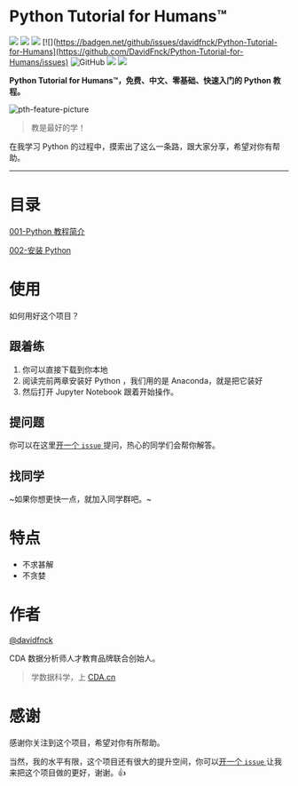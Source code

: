 # Python Tutorial for Humans™
![](https://img.shields.io/badge/language-python-yellow.svg)
![](https://img.shields.io/badge/version-v3.7-blue.svg)
[![](https://badgen.net/github/last-commit/davidfnck/Python-Tutorial-for-Humans)](https://github.com/DavidFnck/Python-Tutorial-for-Humans)
[![](https://badgen.net/github/issues/davidfnck/Python-Tutorial-for-Humans](https://github.com/DavidFnck/Python-Tutorial-for-Humans/issues)
![GitHub](https://img.shields.io/github/license/davidfnck/Python-Tutorial-for-Humans)
[![](https://img.shields.io/badge/weibo-@davidfnck-red.svg)](http://weibo.com/davidfnck)
[![](https://img.shields.io/github/stars/davidfnck/Python-Tutorial-for-Humans.svg?style=social&label=Star)](https://github.com/DavidFnck/Python-Tutorial-for-Humans "GitHub Stars")

**Python Tutorial for Humans™，免费、中文、零基础、快速入门的 Python 教程。**

![pth-feature-picture](https://pptwinpics.oss-cn-beijing.aliyuncs.com/pth-feature-picture_20191123171828.jpg)

> 教是最好的学！

在我学习 Python 的过程中，摸索出了这么一条路，跟大家分享，希望对你有帮助。

---

# 目录

[001-Python 教程简介](https://github.com/DavidFnck/Python-Tutorial-for-Humans/tree/master/001-Python%20%E6%95%99%E7%A8%8B%E7%AE%80%E4%BB%8B)

[002-安装 Python](https://github.com/DavidFnck/Python-Tutorial-for-Humans/tree/master/002-%E5%AE%89%E8%A3%85%20Python)


# 使用
如何用好这个项目？

## 跟着练
1. 你可以直接下载到你本地
2. 阅读完前两章安装好 Python ，我们用的是 Anaconda，就是把它装好
3. 然后打开 Jupyter Notebook 跟着开始操作。

## 提问题
你可以在这里[开一个 `issue` ](https://github.com/DavidFnck/Python-Tutorial-for-Humans/issues)提问，热心的同学们会帮你解答。

## 找同学
~如果你想更快一点，就加入同学群吧。~

# 特点
+ 不求甚解 
+ 不贪婪

# 作者

[@davidfnck](https://github.com/DavidFnck)

CDA 数据分析师人才教育品牌联合创始人。

> 学数据科学，上 [CDA.cn](https://cda.cn)

# 感谢
感谢你关注到这个项目，希望对你有所帮助。

当然，我的水平有限，这个项目还有很大的提升空间，你可以[开一个 `issue` ](https://github.com/DavidFnck/Python-Tutorial-for-Humans/issues)让我来把这个项目做的更好，谢谢。:thumbsup: